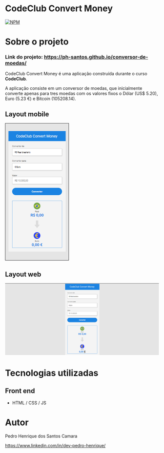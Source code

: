 # CodeClub Convert Money 
[![NPM](https://img.shields.io/npm/l/react)](https://github.com/ph-santos/exemplo-readme/blob/main/LICENCE) 

# Sobre o projeto

### Link do projeto: https://ph-santos.github.io/conversor-de-moedas/

CodeClub Convert Money é uma aplicação construída durante o curso **CodeClub**.

A aplicação consiste em um conversor de moedas, que inicialmente converte apenas para tres moedas com os valores fixos o Dólar (US$ 5.20), Euro (5.23 €) e Bitcoin (105208.14).

## Layout mobile
![Mobile 1](https://github.com/ph-santos/conversor-de-moedas/blob/main/assets/images/moba.png)

## Layout web
![Web 1](https://github.com/ph-santos/conversor-de-moedas/blob/main/assets/images/web.png)

# Tecnologias utilizadas
## Front end
- HTML / CSS / JS

# Autor

Pedro Henrique dos Santos Camara

https://www.linkedin.com/in/dev-pedro-henrique/

